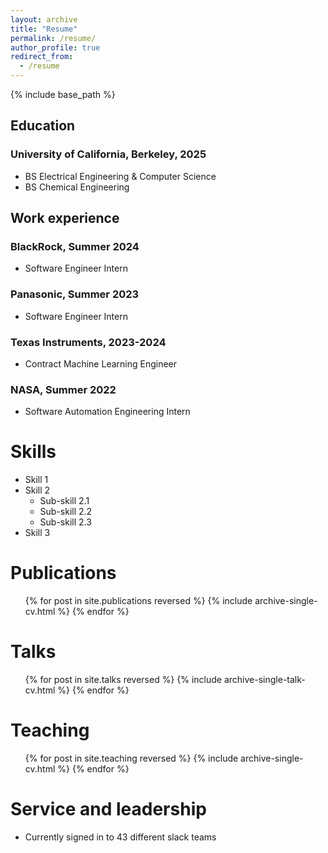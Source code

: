 ```yaml
---
layout: archive
title: "Resume"
permalink: /resume/
author_profile: true
redirect_from:
  - /resume
---
```


{% include base_path %}

## Education 
### University of California, Berkeley, 2025
* BS Electrical Engineering & Computer Science 
* BS Chemical Engineering

## Work experience
### BlackRock, Summer 2024
  * Software Engineer Intern

### Panasonic, Summer 2023
  * Software Engineer Intern

### Texas Instruments, 2023-2024
  * Contract Machine Learning Engineer

### NASA, Summer 2022
  * Software Automation Engineering Intern
  
Skills
======
* Skill 1
* Skill 2
  * Sub-skill 2.1
  * Sub-skill 2.2
  * Sub-skill 2.3
* Skill 3

Publications
======
  <ul>{% for post in site.publications reversed %}
    {% include archive-single-cv.html %}
  {% endfor %}</ul>
  
Talks
======
  <ul>{% for post in site.talks reversed %}
    {% include archive-single-talk-cv.html  %}
  {% endfor %}</ul>
  
Teaching
======
  <ul>{% for post in site.teaching reversed %}
    {% include archive-single-cv.html %}
  {% endfor %}</ul>
  
Service and leadership
======
* Currently signed in to 43 different slack teams
